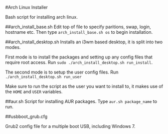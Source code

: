 #Arch Linux Installer

Bash script for installing arch linux.

##arch_install_base.sh
Edit top of file to specify paritions, swap, login, hostname etc. Then type ```arch_install_base.sh os``` to begin installation.

##arch_install_desktop.sh
Installs an i3wm based desktop, it is split into two modes.

First mode is to install the packages and setting up any config files that require root access. Run ```sudo ./arch_install_desktop.sh run_install```.

The second mode is to setup the user config files. Run ```./arch_install_desktop.sh run_user```

Make sure to run the script as the user you want to install to, it makes use of the ```HOME``` and ```USER``` variables.

##aur.sh
Script for installing AUR packages. Type ```aur.sh package_name``` to run.

##usbboot_grub.cfg

Grub2 config file for a multiple boot USB, including Windows 7.